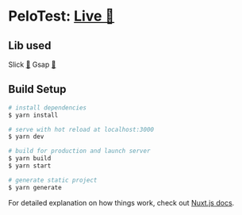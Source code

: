 # PeloTest: [Live 🚀](https://pelo-test.vercel.app/)

## Lib used
Slick [🔗](https://kenwheeler.github.io/slick/)
Gsap [🔗](https://greensock.com/docs/)
## Build Setup

```bash
# install dependencies
$ yarn install

# serve with hot reload at localhost:3000
$ yarn dev

# build for production and launch server
$ yarn build
$ yarn start

# generate static project
$ yarn generate
```

For detailed explanation on how things work, check out [Nuxt.js docs](https://nuxtjs.org).
